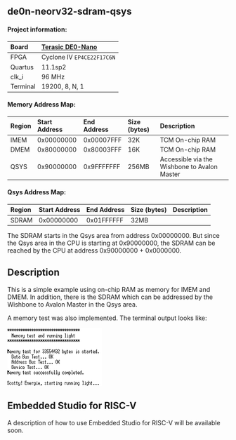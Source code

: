 ## de0n-neorv32-sdram-qsys

#### Project information:

| Board    | [Terasic DE0-Nano](https://www.terasic.com.tw/cgi-bin/page/archive.pl?Language=English&CategoryNo=139&No=593) |
| :------- | :------------- |
| FPGA     | Cyclone IV `EP4CE22F17C6N` |
| Quartus  | 11.1sp2        |
| clk_i    | 96 MHz         |
| Terminal | 19200, 8, N, 1 |

#### Memory Address Map:

| Region  | Start Address | End Address | Size (bytes) | Description |
| :------ | :------------ | :---------- | :----------- | :---------- |
| IMEM    | 0x00000000    | 0x00007FFF  | 32K          | TCM On-chip RAM |
| DMEM    | 0x80000000    | 0x80003FFF  | 16K          | TCM On-chip RAM |
| QSYS    | 0x90000000    | 0x9FFFFFFF  | 256MB        | Accessible via the Wishbone to Avalon Master |

#### Qsys Address Map:

| Region  | Start Address | End Address | Size (bytes) | Description |
| :------ | :------------ | :---------- | :----------- | :---------- |
| SDRAM   | 0x00000000    | 0x01FFFFFF  | 32MB         |  |

The SDRAM starts in the Qsys area from address 0x00000000. But since the Qsys area 
in the CPU is starting at 0x90000000, the SDRAM can be reached by the CPU at address 
0x90000000 + 0x0000000. 

## Description

This is a simple example using on-chip RAM as memory for IMEM and DMEM. In addition, 
there is the SDRAM which can be addressed by the Wishbone to Avalon Master in the Qsys area.

A memory test was also implemented. The terminal output looks like:

<img src="./doc/terminal.png" width="215">

## Embedded Studio for RISC-V

A description of how to use Embedded Studio for RISC-V will be available soon.